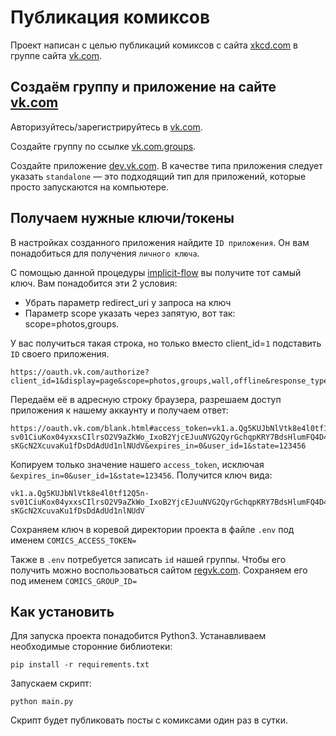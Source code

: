 # Публикация комиксов

Проект написан с целью публикаций комиксов с сайта [xkcd.com](https://xkcd.com/) в группе сайта [vk.com](https://vk.com/).

## Создаём группу и приложение на сайте [vk.com](https://vk.com/)
Авторизуйтесь/зарегистрируйтесь в [vk.com](https://vk.com/).

Создайте группу по ссылке [vk.com.groups](https://vk.com/groups?tab=admin).

Создайте приложение [dev.vk.com](https://dev.vk.com/). В качестве типа приложения следует указать `standalone` — это подходящий тип для приложений, которые просто запускаются на компьютере.

## Получаем нужные ключи/токены
В настройках созданного приложения найдите `ID приложения`. Он вам понадобиться для получения `личного ключа`. 

С помощью данной процедуры [implicit-flow](https://dev.vk.com/api/access-token/implicit-flow-user) вы получите тот самый ключ. Вам понадобится эти 2 условия:
* Убрать параметр redirect_uri у запроса на ключ
* Параметр scope указать через запятую, вот так: scope=photos,groups.

У вас получиться такая строка, но только вместо client_id=`1` подставить `ID` своего приложения.
```
https://oauth.vk.com/authorize?client_id=1&display=page&scope=photos,groups,wall,offline&response_type=token&v=5.131&state=123456
```
Передаём её в адресную строку браузера, разрешаем доступ приложения к нашему аккаунту и получаем ответ:
```
https://oauth.vk.com/blank.html#access_token=vk1.a.Qg5KUJbNlVtk8e4l0tf12Q5n-sv01CiuKox04yxxsCIlrsO2V9aZkWo_IxoB2YjcEJuuNVG2QyrGchqpKRY7BdsHlumFQ4D4OyZSHitA52NEDnVDKbGQRnEmF_p7O31Rt5MYPByb0y3qaJe8Auc6IT9fvbu-sKGcN2XcuvaKu1fDsDdAdUd1nlNUdV&expires_in=0&user_id=1&state=123456
```
Копируем только значение нашего `access_token`, исключая `&expires_in=0&user_id=1&state=123456`. Получится ключ вида:
```
vk1.a.Qg5KUJbNlVtk8e4l0tf12Q5n-sv01CiuKox04yxxsCIlrsO2V9aZkWo_IxoB2YjcEJuuNVG2QyrGchqpKRY7BdsHlumFQ4D4OyZSHitA52NEDnVDKbGQRnEmF_p7O31Rt5MYPByb0y3qaJe8Auc6IT9fvbu-sKGcN2XcuvaKu1fDsDdAdUd1nlNUdV
```
Сохраняем ключ в коревой директории проекта в файле `.env` под именем `COMICS_ACCESS_TOKEN=`

Также в `.env` потребуется записать `id` нашей группы. Чтобы его получить можно воспользоваться сайтом [regvk.com](https://regvk.com/id/). Сохраняем его под именем `COMICS_GROUP_ID=`

## Как установить

Для запуска проекта понадобится Python3. Устанавливаем необходимые сторонние библиотеки:
```
pip install -r requirements.txt
```
Запускаем скрипт:
```
python main.py
```
Скрипт будет публиковать посты с комиксами один раз в сутки.